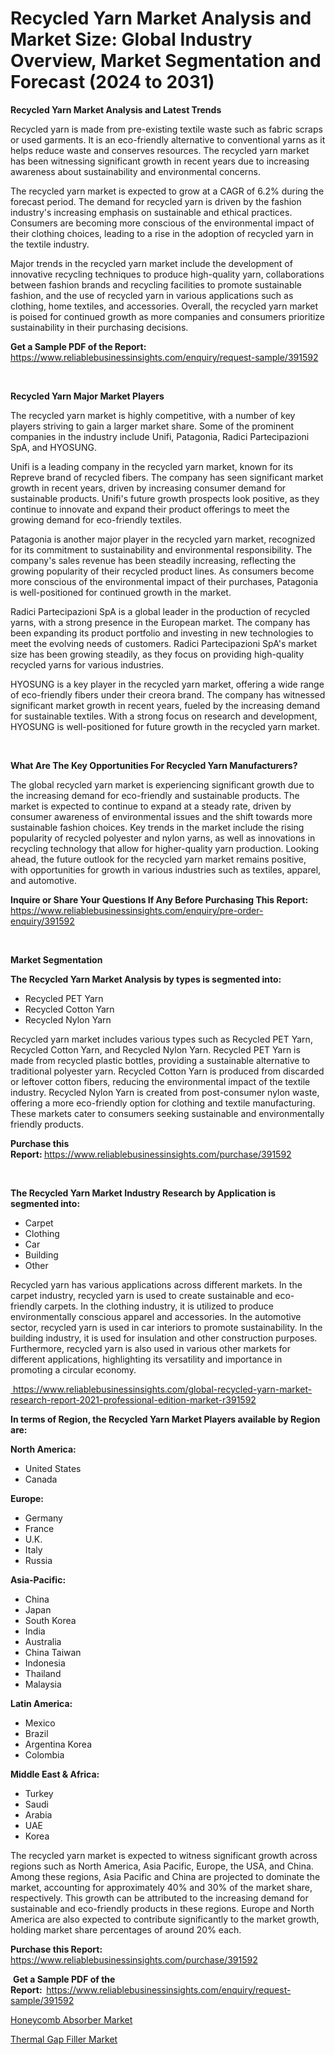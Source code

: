 <p><h1>Recycled Yarn Market Analysis and Market Size: Global Industry Overview, Market Segmentation and Forecast (2024 to 2031)</h1></p><p><strong>Recycled Yarn Market Analysis and Latest Trends</strong></p>
<p><p>Recycled yarn is made from pre-existing textile waste such as fabric scraps or used garments. It is an eco-friendly alternative to conventional yarns as it helps reduce waste and conserves resources. The recycled yarn market has been witnessing significant growth in recent years due to increasing awareness about sustainability and environmental concerns.</p><p>The recycled yarn market is expected to grow at a CAGR of 6.2% during the forecast period. The demand for recycled yarn is driven by the fashion industry's increasing emphasis on sustainable and ethical practices. Consumers are becoming more conscious of the environmental impact of their clothing choices, leading to a rise in the adoption of recycled yarn in the textile industry.</p><p>Major trends in the recycled yarn market include the development of innovative recycling techniques to produce high-quality yarn, collaborations between fashion brands and recycling facilities to promote sustainable fashion, and the use of recycled yarn in various applications such as clothing, home textiles, and accessories. Overall, the recycled yarn market is poised for continued growth as more companies and consumers prioritize sustainability in their purchasing decisions.</p></p>
<p><strong>Get a Sample PDF of the Report:&nbsp;</strong> <a href="https://www.reliablebusinessinsights.com/enquiry/request-sample/391592">https://www.reliablebusinessinsights.com/enquiry/request-sample/391592</a></p>
<p>&nbsp;</p>
<p><strong>Recycled Yarn Major Market Players</strong></p>
<p><p>The recycled yarn market is highly competitive, with a number of key players striving to gain a larger market share. Some of the prominent companies in the industry include Unifi, Patagonia, Radici Partecipazioni SpA, and HYOSUNG.</p><p>Unifi is a leading company in the recycled yarn market, known for its Repreve brand of recycled fibers. The company has seen significant market growth in recent years, driven by increasing consumer demand for sustainable products. Unifi's future growth prospects look positive, as they continue to innovate and expand their product offerings to meet the growing demand for eco-friendly textiles.</p><p>Patagonia is another major player in the recycled yarn market, recognized for its commitment to sustainability and environmental responsibility. The company's sales revenue has been steadily increasing, reflecting the growing popularity of their recycled product lines. As consumers become more conscious of the environmental impact of their purchases, Patagonia is well-positioned for continued growth in the market.</p><p>Radici Partecipazioni SpA is a global leader in the production of recycled yarns, with a strong presence in the European market. The company has been expanding its product portfolio and investing in new technologies to meet the evolving needs of customers. Radici Partecipazioni SpA's market size has been growing steadily, as they focus on providing high-quality recycled yarns for various industries.</p><p>HYOSUNG is a key player in the recycled yarn market, offering a wide range of eco-friendly fibers under their creora brand. The company has witnessed significant market growth in recent years, fueled by the increasing demand for sustainable textiles. With a strong focus on research and development, HYOSUNG is well-positioned for future growth in the recycled yarn market.</p></p>
<p>&nbsp;</p>
<p><strong>What Are The Key Opportunities For Recycled Yarn Manufacturers?</strong></p>
<p><p>The global recycled yarn market is experiencing significant growth due to the increasing demand for eco-friendly and sustainable products. The market is expected to continue to expand at a steady rate, driven by consumer awareness of environmental issues and the shift towards more sustainable fashion choices. Key trends in the market include the rising popularity of recycled polyester and nylon yarns, as well as innovations in recycling technology that allow for higher-quality yarn production. Looking ahead, the future outlook for the recycled yarn market remains positive, with opportunities for growth in various industries such as textiles, apparel, and automotive.</p></p>
<p><strong>Inquire or Share Your Questions If Any Before Purchasing This Report:</strong> <a href="https://www.reliablebusinessinsights.com/enquiry/pre-order-enquiry/391592">https://www.reliablebusinessinsights.com/enquiry/pre-order-enquiry/391592</a></p>
<p>&nbsp;</p>
<p><strong>Market Segmentation</strong></p>
<p><strong>The Recycled Yarn Market Analysis by types is segmented into:</strong></p>
<p><ul><li>Recycled PET Yarn</li><li>Recycled Cotton Yarn</li><li>Recycled Nylon Yarn</li></ul></p>
<p><p>Recycled yarn market includes various types such as Recycled PET Yarn, Recycled Cotton Yarn, and Recycled Nylon Yarn. Recycled PET Yarn is made from recycled plastic bottles, providing a sustainable alternative to traditional polyester yarn. Recycled Cotton Yarn is produced from discarded or leftover cotton fibers, reducing the environmental impact of the textile industry. Recycled Nylon Yarn is created from post-consumer nylon waste, offering a more eco-friendly option for clothing and textile manufacturing. These markets cater to consumers seeking sustainable and environmentally friendly products.</p></p>
<p><strong>Purchase this Report:&nbsp;</strong><a href="https://www.reliablebusinessinsights.com/purchase/391592">https://www.reliablebusinessinsights.com/purchase/391592</a></p>
<p>&nbsp;</p>
<p><strong>The Recycled Yarn Market Industry Research by Application is segmented into:</strong></p>
<p><ul><li>Carpet</li><li>Clothing</li><li>Car</li><li>Building</li><li>Other</li></ul></p>
<p><p>Recycled yarn has various applications across different markets. In the carpet industry, recycled yarn is used to create sustainable and eco-friendly carpets. In the clothing industry, it is utilized to produce environmentally conscious apparel and accessories. In the automotive sector, recycled yarn is used in car interiors to promote sustainability. In the building industry, it is used for insulation and other construction purposes. Furthermore, recycled yarn is also used in various other markets for different applications, highlighting its versatility and importance in promoting a circular economy.</p></p>
<p><a href="https://www.reliablebusinessinsights.com/global-recycled-yarn-market-research-report-2021-professional-edition-market-r391592">&nbsp;https://www.reliablebusinessinsights.com/global-recycled-yarn-market-research-report-2021-professional-edition-market-r391592</a></p>
<p><strong>In terms of Region, the Recycled Yarn Market Players available by Region are:</strong></p>
<p>
    <p> <strong> North America: </strong>
        <ul>
            <li>United States</li>
            <li>Canada</li>
        </ul>
        </p> 
    <p> <strong> Europe: </strong>
        <ul>
            <li>Germany</li>
            <li>France</li>
            <li>U.K.</li>
            <li>Italy</li>
            <li>Russia</li>
        </ul>
        </p> 
    <p> <strong> Asia-Pacific: </strong>
        <ul>
            <li>China</li>
            <li>Japan</li>
            <li>South Korea</li>
            <li>India</li>
            <li>Australia</li>
            <li>China Taiwan</li>
            <li>Indonesia</li>
            <li>Thailand</li>
            <li>Malaysia</li>
        </ul>
        </p> 
    <p> <strong> Latin America: </strong>
        <ul>
            <li>Mexico</li>
            <li>Brazil</li>
            <li>Argentina Korea</li>
            <li>Colombia</li>
        </ul>
        </p> 
    <p> <strong> Middle East & Africa: </strong>
        <ul>
            <li>Turkey</li>
            <li>Saudi</li>
            <li>Arabia</li>
            <li>UAE</li>
            <li>Korea</li>
        </ul>
    </p>
    </p>
<p><p>The recycled yarn market is expected to witness significant growth across regions such as North America, Asia Pacific, Europe, the USA, and China. Among these regions, Asia Pacific and China are projected to dominate the market, accounting for approximately 40% and 30% of the market share, respectively. This growth can be attributed to the increasing demand for sustainable and eco-friendly products in these regions. Europe and North America are also expected to contribute significantly to the market growth, holding market share percentages of around 20% each.</p></p>
<p><strong>Purchase this Report: </strong><a href="https://www.reliablebusinessinsights.com/purchase/391592">https://www.reliablebusinessinsights.com/purchase/391592</a></p>
<p>&nbsp;<strong>Get a Sample PDF of the Report:&nbsp;&nbsp;</strong><a href="https://www.reliablebusinessinsights.com/enquiry/request-sample/391592">https://www.reliablebusinessinsights.com/enquiry/request-sample/391592</a></p>
<p><strong></strong></p>
<p><p><a href="https://github.com/alwa8650/Market-Research-Report-List-1/blob/main/honeycomb-absorber-market.md">Honeycomb Absorber Market</a></p><p><a href="https://github.com/nusratjahan12006/Market-Research-Report-List-1/blob/main/thermal-gap-filler-market.md">Thermal Gap Filler Market</a></p></p>